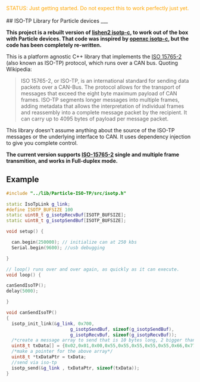 
<span style="color:orange">
STATUS: Just getting started. Do not expect this to work perfectly just yet.
</span>
<br>
<br>
## ISO-TP Library for Particle devices
___


**This project is a rebuilt version of [lishen2 isotp-c](https://github.com/lishen2/isotp-c), to work out of the box with Particle devices. That code was inspired by [openxc isotp-c](https://github.com/openxc/isotp-c), but the code has been completely re-written.**

This is a platform agnostic C++ library that implements the [ISO 15765-2](https://en.wikipedia.org/wiki/ISO_15765-2) (also known as ISO-TP) protocol, which runs over a CAN bus. Quoting Wikipedia:

>ISO 15765-2, or ISO-TP, is an international standard for sending data packets over a CAN-Bus.
>The protocol allows for the transport of messages that exceed the eight byte maximum payload of CAN frames. 
>ISO-TP segments longer messages into multiple frames, adding metadata that allows the interpretation of individual frames and reassembly 
>into a complete message packet by the recipient. It can carry up to 4095 bytes of payload per message packet.

This library doesn't assume anything about the source of the ISO-TP messages or the underlying interface to CAN. It uses dependency injection to give you complete control.

**The current version supports [ISO-15765-2](https://en.wikipedia.org/wiki/ISO_15765-2) single and multiple frame transmition, and works in Full-duplex mode.**

## Example

```C++
#include "../lib/Particle-ISO-TP/src/isotp.h"

static IsoTpLink g_link;
#define ISOTP_BUFSIZE 100
static uint8_t g_isotpRecvBuf[ISOTP_BUFSIZE];
static uint8_t g_isotpSendBuf[ISOTP_BUFSIZE];

void setup() {

  can.begin(250000); // initialize can at 250 kbs 
  Serial.begin(9600); //usb debugging

}

// loop() runs over and over again, as quickly as it can execute.
void loop() {

canSendIsoTP();
delay(5000);

}

void canSendIsoTP()
{
  isotp_init_link(&g_link, 0x700,
						g_isotpSendBuf, sizeof(g_isotpSendBuf), 
						g_isotpRecvBuf, sizeof(g_isotpRecvBuf));
  /*create a message array to send that is 10 bytes long, 2 bigger than a maximum can frame size*/
  uint8_t txData[] = {0x02,0x01,0x00,0x55,0x55,0x55,0x55,0x55,0x66,0x77};
  /*make a pointer for the above array*/
  uint8_t *txDataPtr = txData;
  //send via iso-tp
  isotp_send(&g_link , txDataPtr, sizeof(txData));
}
```